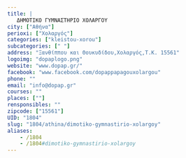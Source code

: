 ```yaml
---
title: |
   ΔΗΜΟΤΙΚΟ ΓΥΜΝΑΣΤΗΡΙΟ ΧΟΛΑΡΓΟΥ
city: ["Αθήνα"]
perioxi: ["Χολαργός"]
categories: ["kleistou-xorou"]
subcategories: [" "]
address: "Ξανθίππου και Θουκυδίδου,Χολαργός,Τ.Κ. 15561"
logoimg: "dopaplogo.png"
website: "www.dopap.gr/"
facebook: "www.facebook.com/dopappapagouxolargou"
phone: ""
email: "info@dopap.gr"
courses: ""
places: [""]
rensponsibles: ""
zipcode: ["15561"]
UID: "1804"
slug: "1804/athina/dimotiko-gymnastirio-xolargoy"
aliases:
    - /1804
    - /1804#dimotiko-gymnastirio-xolargoy
---
```


